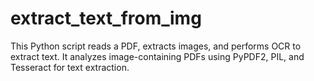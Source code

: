 # extract_text_from_img
This Python script reads a PDF, extracts images, and performs OCR to extract text. It analyzes image-containing PDFs using PyPDF2, PIL, and Tesseract for text extraction.
